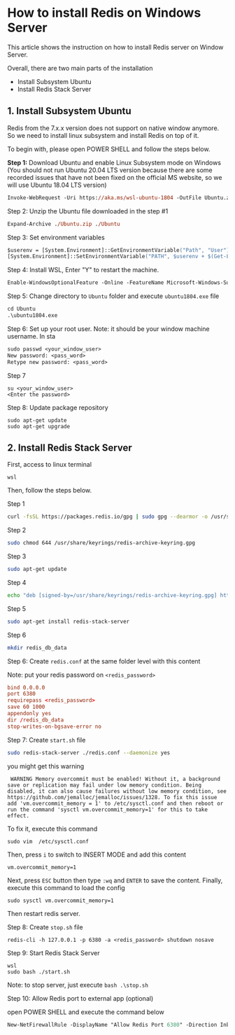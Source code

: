 # How to install Redis on Windows Server

This article shows the instruction on how to install Redis server on Window Server.

Overall, there are two main parts of the installation

- Install Subsystem Ubuntu
- Install Redis Stack Server

## 1. Install Subsystem Ubuntu

Redis from the 7.x.x version does not support on native window anymore. So we need to install linux subsystem and install Redis on top of it.

To begin with, please open POWER SHELL and follow the steps below.

**Step 1:** Download Ubuntu and enable Linux Subsystem mode on Windows (You should not run Ubuntu 20.04 LTS version because there are some recorded issues that have not been fixed on the official MS website, so we will use Ubuntu 18.04 LTS version)

```ps
Invoke-WebRequest -Uri https://aka.ms/wsl-ubuntu-1804 -OutFile Ubuntu.zip -UseBasicParsing
```

Step 2: Unzip the Ubuntu file downloaded in the step #1

```ps
Expand-Archive ./Ubuntu.zip ./Ubuntu
```

Step 3: Set environment variables

```ps
$userenv = [System.Environment]::GetEnvironmentVariable("Path", "User")
[System.Environment]::SetEnvironmentVariable("PATH", $userenv + $(Get-Location).Path + "\Ubuntu", "User")
```

Step 4: Install WSL, Enter "Y" to restart the machine.

```ps
Enable-WindowsOptionalFeature -Online -FeatureName Microsoft-Windows-Subsystem-Linux
```

Step 5: Change directory to `Ubuntu` folder and execute `ubuntu1804.exe` file

```ps
cd Ubuntu
.\ubuntu1804.exe
```

Step 6: Set up your root user. Note: it should be your window machine username. In sta

```ps
sudo passwd <your_window_user>
New password: <pass_word>
Retype new password: <pass_word>
```

Step 7

```
su <your_window_user>
<Enter the password>
```

Step 8: Update package repository

```
sudo apt-get update
sudo apt-get upgrade
```

## 2. Install Redis Stack Server

First, access to linux terminal

```
wsl
```

Then, follow the steps below.

Step 1

```bash
curl -fsSL https://packages.redis.io/gpg | sudo gpg --dearmor -o /usr/share/keyrings/redis-archive-keyring.gpg
```

Step 2

```bash
sudo chmod 644 /usr/share/keyrings/redis-archive-keyring.gpg
```

Step 3

```bash
sudo apt-get update
```

Step 4

```bash
echo "deb [signed-by=/usr/share/keyrings/redis-archive-keyring.gpg] https://packages.redis.io/deb $(lsb_release -cs) main" | sudo tee /etc/apt/sources.list.d/redis.list
```

Step 5

```bash
sudo apt-get install redis-stack-server
```

Step 6

```bash
mkdir redis_db_data
```

Step 6: Create `redis.conf` at the same folder level with this content

Note: put your redis password on `<redis_password>`

```conf
bind 0.0.0.0
port 6380
requirepass <redis_password>
save 60 1000
appendonly yes
dir /redis_db_data
stop-writes-on-bgsave-error no
```

Step 7: Create `start.sh` file 

```bash
sudo redis-stack-server ./redis.conf --daemonize yes
```

you might get this warning

```
 WARNING Memory overcommit must be enabled! Without it, a background save or replication may fail under low memory condition. Being disabled, it can also cause failures without low memory condition, see https://github.com/jemalloc/jemalloc/issues/1328. To fix this issue add 'vm.overcommit_memory = 1' to /etc/sysctl.conf and then reboot or run the command 'sysctl vm.overcommit_memory=1' for this to take effect.
```

To fix it, execute this command

```
sudo vim  /etc/sysctl.conf
```

Then, press `i` to switch to INSERT MODE and add this content

```
vm.overcommit_memory=1
```

Next, press `ESC` button then type `:wq` and `ENTER` to save the content.
Finally, execute this command to load the config

```
sudo sysctl vm.overcommit_memory=1
```

Then restart redis server.

Step 8: Create `stop.sh` file

```
redis-cli -h 127.0.0.1 -p 6380 -a <redis_password> shutdown nosave
```

Step 9: Start Redis Stack Server

```
wsl
sudo bash ./start.sh
```

Note: to stop server, just execute `bash .\stop.sh`

Step 10: Allow Redis port to external app (optional)

open POWER SHELL and execute the command below

```ps
New-NetFirewallRule -DisplayName "Allow Redis Port 6380" -Direction Inbound -LocalPort 6380 -Protocol TCP -Action Allow
```
